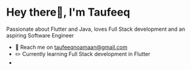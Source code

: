# Hey there👋, I'm Taufeeq
Passionate about Flutter and Java, loves Full Stack development and an aspiring Software Engineer
- 📧  Reach me on taufeeqnoamaan@gmail.com
-  ✏️ Currently learning Full Stack development in Flutter
- 
